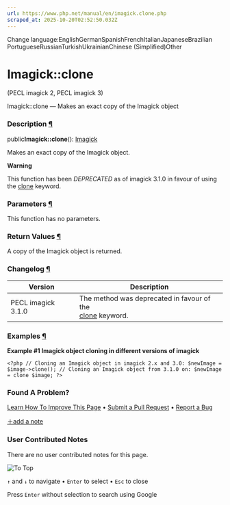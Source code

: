 ```yaml
---
url: https://www.php.net/manual/en/imagick.clone.php
scraped_at: 2025-10-20T02:52:50.032Z
---
```


Change language:EnglishGermanSpanishFrenchItalianJapaneseBrazilian PortugueseRussianTurkishUkrainianChinese (Simplified)Other

# Imagick::clone

(PECL imagick 2, PECL imagick 3)

Imagick::clone — Makes an exact copy of the Imagick object

### Description [¶](https://www.php.net/manual/en/imagick.clone.php\#refsect1-imagick.clone-description)

public**Imagick::clone**(): [Imagick](https://www.php.net/manual/en/class.imagick.php)

Makes an exact copy of the Imagick object.


**Warning**

This function has been _DEPRECATED_ as of imagick 3.1.0
in favour of using the [clone](https://www.php.net/manual/en/language.oop5.cloning.php)
keyword.


### Parameters [¶](https://www.php.net/manual/en/imagick.clone.php\#refsect1-imagick.clone-parameters)

This function has no parameters.

### Return Values [¶](https://www.php.net/manual/en/imagick.clone.php\#refsect1-imagick.clone-returnvalues)

A copy of the Imagick object is returned.


### Changelog [¶](https://www.php.net/manual/en/imagick.clone.php\#refsect1-imagick.clone-changelog)

| Version | Description |
| --- | --- |
| PECL imagick 3.1.0 | The method was deprecated in favour of the<br> [clone](https://www.php.net/manual/en/language.oop5.cloning.php) keyword. |

### Examples [¶](https://www.php.net/manual/en/imagick.clone.php\#refsect1-imagick.clone-examples)

**Example #1 Imagick object cloning in different versions of imagick**

`<?php
// Cloning an Imagick object in imagick 2.x and 3.0:
$newImage = $image->clone();
// Cloning an Imagick object from 3.1.0 on:
$newImage = clone $image;
?>`

### Found A Problem?

[Learn How To Improve This Page](https://github.com/php/doc-base/blob/master/README.md "This will take you to our contribution guidelines on GitHub")
•
[Submit a Pull Request](https://github.com/php/doc-en/blob/master/reference/imagick/imagick/clone.xml)
•
[Report a Bug](https://github.com/php/doc-en/issues/new?body=From%20manual%20page:%20https:%2F%2Fphp.net%2Fimagick.clone%0A%0A---)

[＋add a note](https://www.php.net/manual/add-note.php?sect=imagick.clone&repo=en&redirect=https://www.php.net/manual/en/imagick.clone.php)

### User Contributed Notes

There are no user contributed notes for this page.

![To Top](https://www.php.net/images/to-top@2x.png)

`↑` and `↓` to navigate •
`Enter` to select •
`Esc` to close


Press `Enter` without
selection to search using Google